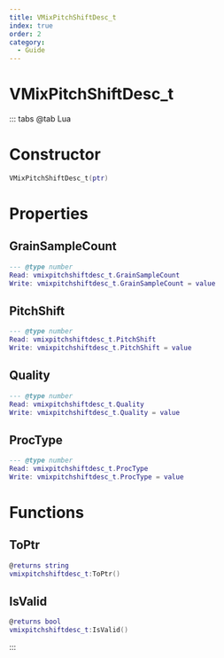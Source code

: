 ```yaml
---
title: VMixPitchShiftDesc_t
index: true
order: 2
category:
  - Guide
---
```


# VMixPitchShiftDesc_t

::: tabs
@tab Lua
# Constructor
```lua
VMixPitchShiftDesc_t(ptr)
```
# Properties
## GrainSampleCount 
```lua
--- @type number
Read: vmixpitchshiftdesc_t.GrainSampleCount
Write: vmixpitchshiftdesc_t.GrainSampleCount = value
```
## PitchShift 
```lua
--- @type number
Read: vmixpitchshiftdesc_t.PitchShift
Write: vmixpitchshiftdesc_t.PitchShift = value
```
## Quality 
```lua
--- @type number
Read: vmixpitchshiftdesc_t.Quality
Write: vmixpitchshiftdesc_t.Quality = value
```
## ProcType 
```lua
--- @type number
Read: vmixpitchshiftdesc_t.ProcType
Write: vmixpitchshiftdesc_t.ProcType = value
```
# Functions
## ToPtr
```lua
@returns string
vmixpitchshiftdesc_t:ToPtr()
```
## IsValid
```lua
@returns bool
vmixpitchshiftdesc_t:IsValid()
```

:::